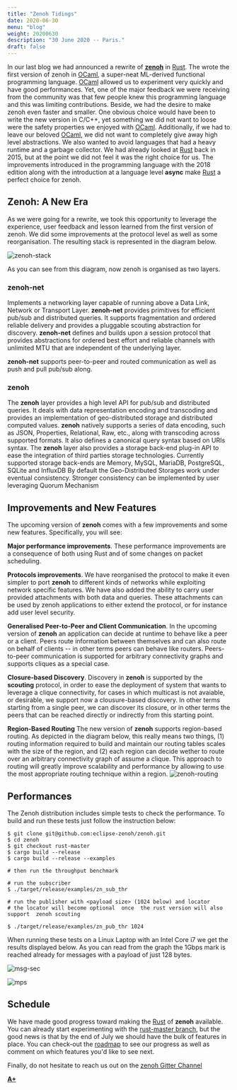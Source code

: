 ```yaml
---
title: "Zenoh Tidings"
date: 2020-06-30
menu: "blog"
weight: 20200630
description: "30 June 2020 -- Paris."
draft: false
---
```

In our last blog we had announced a rewrite of [**zenoh**](http://zenoh.io) in [Rust](http://rust-lang.org). The wrote the first version of zenoh in [OCaml](http://ocaml.org), a super-neat ML-derived functional programming language. [OCaml](http://ocaml.org) allowed us to experiment very quickly and have good performances. Yet, one of the major feedback we were receiving from the community was that few people knew this programming language and this was limiting contributions. Beside, we had the desire to make zenoh even faster and smaller. One obvious choice would have been to write the new version in C/C++, yet something we did not want to loose were the safety properties we enjoyed with [OCaml](http://ocaml.org). Additionally, if we had to leave our beloved [OCaml](http://ocaml.org), we did not want to completely give away high level abstractions. We also wanted to avoid languages that had a heavy runtime and a garbage collector. We had already looked at [Rust](http://rust-lang.org) back in 2015, but at the point we did not feel it was the right choice for us. The improvements introduced in the programming language with the 2018 edition along with the introduction at a language level **async** make [Rust](http://rust-lang.org) a perfect choice for zenoh. 

## Zenoh: A New Era
As we were going for a rewrite, we took this opportunity to leverage the experience, user feedback and lesson learned from the first version of zenoh. We did some improvements at the protocol level as well as some reorganisation. The resulting stack is represented in the diagram below.

![zenoh-stack](../../img/zenoh-stack.png)

As you can see from this diagram, now zenoh is organised as two layers. 

### zenoh-net
Implements a networking layer capable of running above a Data Link, Network or Transport Layer.  **zenoh-net** provides primitives for efficient pub/sub and distributed queries. It supports fragmentation and ordered reliable delivery and provides a pluggable scouting abstraction for discovery. **zenoh-net** defines and builds upon a session protocol that provides abstractions for ordered best effort and reliable channels with unlimited MTU that are independent of the underlying layer.

**zenoh-net** supports peer-to-peer and routed communication as well as push and pull pub/sub along.


### zenoh
The **zenoh** layer provides a high level API for pub/sub and distributed queries. It deals with data representation encoding and transcoding and provides an implementation of geo-distributed storage and distributed computed values. **zenoh** natively supports a series of data encoding, such as JSON, Properties, Relational, Raw, etc., along with transcoding across supported formats. It also defines a canonical query syntax based on URIs syntax.
The **zenoh** layer also provides a storage back-end plug-in API to ease the integration of third parties storage technologies. Currently supported storage back-ends are Memory, MySQL, MariaDB, PostgreSQL, SQLite and InfluxDB
By default the Geo-Distributed Storages work under eventual consistency. Stronger consistency can be implemented by user leveraging Quorum Mechanism 

## Improvements and New Features
The upcoming version of **zenoh** comes with a few improvements and some new features. Specifically, you will see:

**Major performance improvements**. These performance improvements are a consequence of both using Rust and of some changes on packet scheduling. 

**Protocols improvements**. We have reorganised the protocol to make it even simpler to port **zenoh** to different kinds of networks while exploiting network specific features. We have also added the ability to carry user provided attachments with both data and queries. These attachments can be used by zenoh applications to either extend the protocol, or for instance add user level security.  

**Generalised Peer-to-Peer and Client Communication**. In the upcoming version of **zenoh** an application can decide at runtime to behave like a peer or a client. Peers route information between themselves and can also route on behalf of clients -- in other terms peers can behave like routers. Peers-to-peer communication is supported for arbitrary connectivity graphs and supports cliques as a special case. 

**Closure-based Discovery**. Discovery in **zenoh** is supported by the **scouting** protocol, in order to ease the deployment of system that wants to leverage a clique connectivity, for cases in which multicast is not avaiable, or desirable, we support now a clousure-based discovery. In other terms starting from a single peer, we can discover its closure, or in other terms the peers that can be reached directly or indirectly from this starting point.

**Region-Based Routing**
The new version of **zenoh** supports region-based routing. As depicted in the diagram below, this really means two things, (1) routing information required to build and maintain our routing tables scales with the size of the region, and (2) each region can decide wether to route over an arbitrary connectivity graph of assume a clique. This approach to routing will greatly improve scalability and performance by allowing to use the most appropriate routing technique within a region.
![zenoh-routing](../../img/routing.png)

## Performances
The Zenoh distribution includes simple tests to check the performance. To build and run these tests just follow the instruction below:

```
$ git clone git@github.com:eclipse-zenoh/zenoh.git
$ cd zenoh 
$ git checkout rust-master
$ cargo build --release
$ cargo build --release --examples

# then run the throughput benchmark

# run the subscriber
$ ./target/release/examples/zn_sub_thr

# run the publisher with <payload size> (1024 below) and locator 
# the locator will become optional  once  the rust version will also support  zenoh scouting 

$ ./target/release/examples/zn_pub_thr 1024
```

When running these tests on a Linux Laptop with an Intel Core i7 we get the results displayed below. As you can read from the graph the 1Gbps mark is reached already for messages with a payload of just 128 bytes. 

![msg-sec](../../img/perf/2020.05.24-mgs-sec.png)

![mps](../../img/perf/2020.05.24-mbps.png)


## Schedule
We have made good progress toward making the [Rust](http://rust-lang) of **zenoh** available. You can already start experimenting with the [rust-master branch](https://github.com/eclipse-zenoh/zenoh/tree/rust-master), but the good news is that by the end of July we should have the bulk of features in place. 
You can check-out the [roadmap](https://github.com/eclipse-zenoh/zenoh/wiki/Roadmap) to see our progress as well as comment on which features you'd like to see next. 

Finally, do not hesitate to reach us out on the [zenoh Gitter Channel](http://gitter.im/atolab/zenoh)


[**A+**](https://github.com/kydos/)
